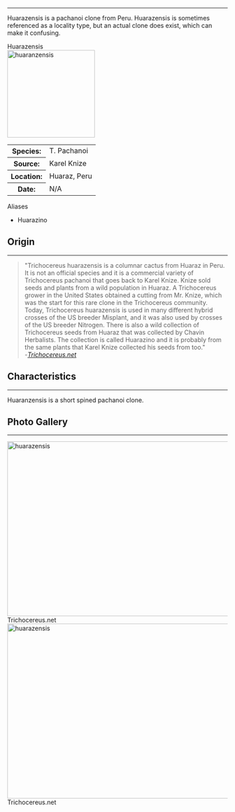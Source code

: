 <hr>

Huarazensis is a pachanoi clone from Peru. Huarazensis is sometimes referenced as a locality type, but an actual clone does exist, which can make it confusing. 

<div class="infobox">
<div class="infobox-title">Huarazensis</div>
<div class="infobox-image">
<img src="./huaranzensis.jpeg" alt="huaranzensis" width="200">

</div>
<table class="infobox-table">
<tr>
    <th class="parameter-title">Species: </th>
    <td>T. Pachanoi</td>
</tr>
<tr>
    <th class="parameter-title">Source: </th>
    <td>Karel Knize</td>
</tr>
<tr>
    <th class="parameter-title" >Location: </th>
    <td>Huaraz, Peru</td>
</tr>
<tr>
    <th class="parameter-title">Date: </th>
    <td>N/A</td>
</tr>
</table>
<div class="infobox-title">Aliases</div>
<ul class="infobox-table">
    <li class="alias-name">Huarazino</li>
</ul>
</div>


## Origin
---
<blockquote>
"Trichocereus huarazensis is a columnar cactus from Huaraz in Peru. It is not an official species and it is a commercial variety of Trichocereus pachanoi that goes back to Karel Knize. Knize sold seeds and plants from a wild population in Huaraz. A Trichocereus grower in the United States obtained a cutting from Mr. Knize, which was the start for this rare clone in the Trichocereus community. Today, Trichocereus huarazensis is used in many different hybrid crosses of the US breeder Misplant, and it was also used by crosses of the US breeder Nitrogen.
There is also a wild collection of Trichocereus seeds from Huaraz that was collected by Chavin Herbalists. The collection is called Huarazino and it is probably from the same plants that Karel Knize collected his seeds from too." 
<br>
-<em><a href="https://trichocereus.net/trichocereus-huarazensis-echinopsis-huarazensis/?fbclid=IwAR1jPrjc7EmnsF00UrOZHaRQTizYgHRnJ1U_laicoK7qDjd7Jmomxntgx3Q" target="_blank">Trichocereus.net</a></em>
</blockquote>



## Characteristics 
---

Huaranzensis is a short spined pachanoi clone.

## Photo Gallery
---

<div class="gallery-container">
<div class="gallery">
  <a target="_blank" href="./huar1.jpg">
    <img src="./huar1.jpg" alt="huarazensis" width="600" height="400">
  </a>
  <div class="desc">Trichocereus.net</div>
</div>

<div class="gallery">
  <a target="_blank" href="./huar2.jpg">
    <img src="./huar2.jpg" alt="huarazensis" width="600" height="400">
  </a>
  <div class="desc">Trichocereus.net</div>
</div>



</div>

